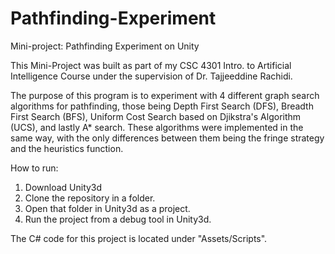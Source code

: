 # Pathfinding-Experiment
Mini-project: Pathfinding Experiment on Unity

This Mini-Project was built as part of my CSC 4301 Intro. to Artificial Intelligence Course under the supervision of Dr. Tajjeeddine Rachidi.

The purpose of this program is to experiment with 4 different graph search algorithms for pathfinding, those being Depth First Search (DFS), Breadth First Search (BFS), 
Uniform Cost Search based on Djikstra's Algorithm (UCS), and lastly A* search. These algorithms were implemented in the same way, with the only differences between them being
the fringe strategy and the heuristics function.

How to run:

1. Download Unity3d
2. Clone the repository in a folder.
3. Open that folder in Unity3d as a project.
4. Run the project from a debug tool in Unity3d.

The C# code for this project is located under "Assets/Scripts".
